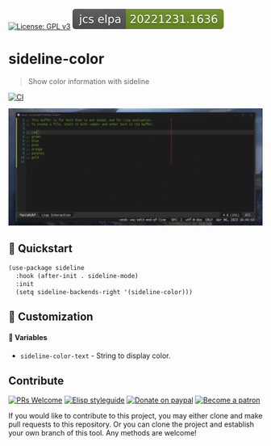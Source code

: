 [![License: GPL v3](https://img.shields.io/badge/License-GPL%20v3-blue.svg)](https://www.gnu.org/licenses/gpl-3.0)
[![JCS-ELPA](https://raw.githubusercontent.com/jcs-emacs/badges/master/elpa/v/sideline-color.svg)](https://jcs-emacs.github.io/jcs-elpa/#/sideline-color)

# sideline-color
> Show color information with sideline

[![CI](https://github.com/emacs-sideline/sideline-color/actions/workflows/test.yml/badge.svg)](https://github.com/emacs-sideline/sideline-color/actions/workflows/test.yml)

![demo](etc/demo.gif)

## 🔨 Quickstart

```elisp
(use-package sideline
  :hook (after-init . sideline-mode)
  :init
  (setq sideline-backends-right '(sideline-color)))
```

## 🔧 Customization

#### 🧪 Variables

* `sideline-color-text` - String to display color.

## Contribute

[![PRs Welcome](https://img.shields.io/badge/PRs-welcome-brightgreen.svg)](http://makeapullrequest.com)
[![Elisp styleguide](https://img.shields.io/badge/elisp-style%20guide-purple)](https://github.com/bbatsov/emacs-lisp-style-guide)
[![Donate on paypal](https://img.shields.io/badge/paypal-donate-1?logo=paypal&color=blue)](https://www.paypal.me/jcs090218)
[![Become a patron](https://img.shields.io/badge/patreon-become%20a%20patron-orange.svg?logo=patreon)](https://www.patreon.com/jcs090218)

If you would like to contribute to this project, you may either
clone and make pull requests to this repository. Or you can
clone the project and establish your own branch of this tool.
Any methods are welcome!
